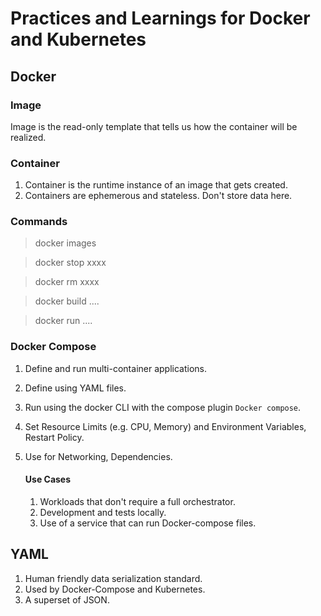 # Practices and Learnings for Docker and Kubernetes

## Docker

### Image

Image is the read-only template that tells us how the container will be realized.

### Container

1. Container is the runtime instance of an image that gets created.
2. Containers are ephemerous and stateless. Don't store data here.


### Commands

> docker images

> docker stop xxxx

> docker rm xxxx

> docker build ....

> docker run ....

### Docker Compose

1. Define and run multi-container applications.
2. Define using YAML files.
3. Run using the docker CLI with the compose plugin `Docker compose`.
4. Set Resource Limits (e.g. CPU, Memory) and Environment Variables, Restart Policy.
5. Use for Networking, Dependencies.

    #### Use Cases
    1. Workloads that don't require a full orchestrator.
    2. Development and tests locally.
    3. Use of a service that can run Docker-compose files.

## YAML

1. Human friendly data serialization standard.
2. Used by Docker-Compose and Kubernetes.
3. A superset of JSON.


